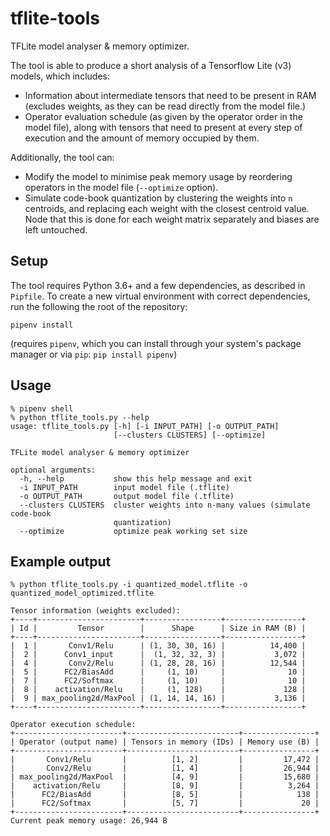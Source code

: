 # tflite-tools
TFLite model analyser &amp; memory optimizer.

The tool is able to produce a short analysis of a Tensorflow Lite (v3) models, which includes:
* Information about intermediate tensors that need to be present in RAM (excludes weights, as they can be read directly
 from the model file.)
* Operator evaluation schedule (as given by the operator order in the model file), along with tensors that need to present at every step of execution and the amount of 
memory occupied by them.

Additionally, the tool can:
* Modify the model to minimise peak memory usage by reordering operators in the model file (`--optimize` option).
* Simulate code-book quantization by clustering the weights into `n` centroids, and replacing each weight with the 
closest centroid value. Node that this is done for each weight matrix separately and biases are left untouched.

## Setup
The tool requires Python 3.6+ and a few dependencies, as described in `Pipfile`.
To create a new virtual environment with correct dependencies, run the following the root of the repository:

```
pipenv install
```

(requires `pipenv`, which you can install through your system's package manager or via `pip`: `pip install pipenv`)

## Usage
```
% pipenv shell
% python tflite_tools.py --help
usage: tflite_tools.py [-h] [-i INPUT_PATH] [-o OUTPUT_PATH]
                       [--clusters CLUSTERS] [--optimize]

TFLite model analyser & memory optimizer

optional arguments:
  -h, --help           show this help message and exit
  -i INPUT_PATH        input model file (.tflite)
  -o OUTPUT_PATH       output model file (.tflite)
  --clusters CLUSTERS  cluster weights into n-many values (simulate code-book
                       quantization)
  --optimize           optimize peak working set size

```

## Example output
```
% python tflite_tools.py -i quantized_model.tflite -o quantized_model_optimized.tflite

Tensor information (weights excluded):
+----+-----------------------+-----------------+-----------------+
| Id |         Tensor        |      Shape      | Size in RAM (B) |
+----+-----------------------+-----------------+-----------------+
|  1 |       Conv1/Relu      | (1, 30, 30, 16) |          14,400 |
|  2 |      Conv1_input      |  (1, 32, 32, 3) |           3,072 |
|  4 |       Conv2/Relu      | (1, 28, 28, 16) |          12,544 |
|  5 |      FC2/BiasAdd      |     (1, 10)     |              10 |
|  7 |      FC2/Softmax      |     (1, 10)     |              10 |
|  8 |    activation/Relu    |     (1, 128)    |             128 |
|  9 | max_pooling2d/MaxPool | (1, 14, 14, 16) |           3,136 |
+----+-----------------------+-----------------+-----------------+

Operator execution schedule:
+------------------------+-------------------------+----------------+
| Operator (output name) | Tensors in memory (IDs) | Memory use (B) |
+------------------------+-------------------------+----------------+
|       Conv1/Relu       |          [1, 2]         |         17,472 |
|       Conv2/Relu       |          [1, 4]         |         26,944 |
| max_pooling2d/MaxPool  |          [4, 9]         |         15,680 |
|    activation/Relu     |          [8, 9]         |          3,264 |
|      FC2/BiasAdd       |          [8, 5]         |            138 |
|      FC2/Softmax       |          [5, 7]         |             20 |
+------------------------+-------------------------+----------------+
Current peak memory usage: 26,944 B

```
